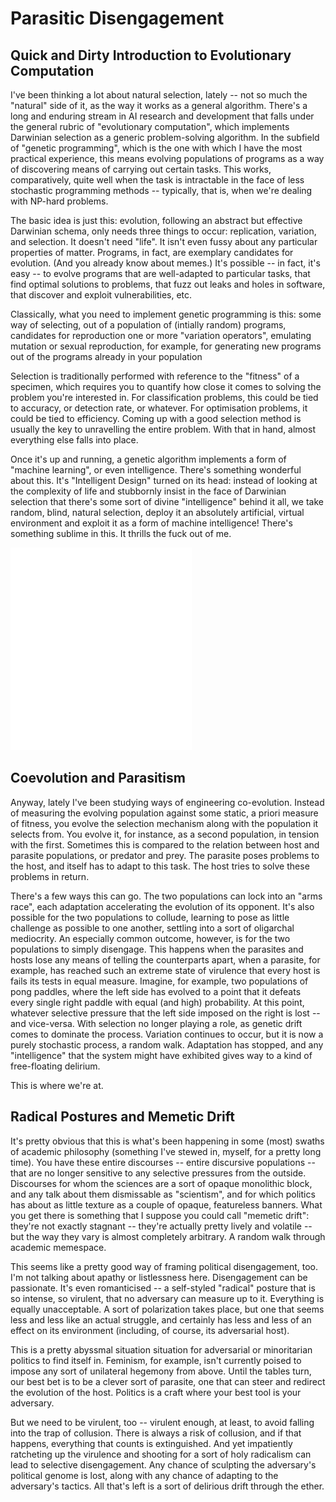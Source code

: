 # Parasitic Disengagement

## Quick and Dirty Introduction to Evolutionary Computation

I've been thinking a lot about natural selection, lately -- not so much the
"natural" side of it, as the way it works as a general algorithm. There's a long
and enduring stream in AI research and development that falls under the general
rubric of "evolutionary computation", which implements Darwinian selection as a
generic problem-solving algorithm. In the subfield of "genetic programming", 
which is the one with which I have the most practical experience, this means
evolving populations of programs as a way of discovering means of carrying
out certain tasks. This works, comparatively, quite well when the task is
intractable in the face of less stochastic programming methods -- typically,
that is, when we're dealing with NP-hard problems.

The basic idea is just this: evolution, following an abstract but effective
Darwinian schema, only needs three things to occur: replication, variation, and
selection. It doesn't need "life". It isn't even fussy about any particular
properties of matter. Programs, in fact, are exemplary candidates for
evolution. (And you already know about memes.) It's possible -- in fact, it's
easy -- to evolve programs that are well-adapted to particular tasks, that
find optimal solutions to problems, that fuzz out leaks and holes in software,
that discover and exploit vulnerabilities, etc.

Classically, what you need to implement genetic programming is this: some way of
selecting, out of a population of (intially random) programs, candidates for
reproduction one or more "variation operators", emulating mutation or sexual
reproduction, for example, for generating new programs out of the programs
already in your population

Selection is traditionally performed with reference to the "fitness" of a
specimen, which requires you to quantify how close it comes to solving the
problem you're interested in. For classification problems, this could be tied to
accuracy, or detection rate, or whatever. For optimisation problems, it could be
tied to efficiency. Coming up with a good selection method is usually the key to
unravelling the entire problem. With that in hand, almost everything else falls
into place.

Once it's up and running, a genetic algorithm implements a form of "machine
learning", or even intelligence. There's something wonderful about this. It's
"Intelligent Design" turned on its head: instead of looking at the complexity of
life and stubbornly insist in the face of Darwinian selection that there's some
sort of divine "intelligence" behind it all, we take random, blind, natural
selection, deploy it an absolutely artificial, virtual environment and exploit
it as a form of machine intelligence! There's something sublime in this. It
thrills the fuck out of me.

![Sacculina](/img/Haeckel_Sacculina.png)

## Coevolution and Parasitism

Anyway, lately I've been studying ways of engineering co-evolution. Instead of
measuring the evolving population against some static, a priori measure of
fitness, you evolve the selection mechanism along with the population it selects
from. You evolve it, for instance, as a second population, in tension with the
first. Sometimes this is compared to the relation between host and parasite
populations, or predator and prey. The parasite poses problems to the host, and
itself has to adapt to this task. The host tries to solve these problems in
return.

There's a few ways this can go. The two populations can lock into an "arms
race", each adaptation accelerating the evolution of its opponent. It's also
possible for the two populations to collude, learning to pose as little
challenge as possible to one another, settling into a sort of oligarchal
mediocrity. An especially common outcome, however, is for the two populations to
simply disengage. This happens when the parasites and hosts lose any means of
telling the counterparts apart, when a parasite, for example, has reached such
an extreme state of virulence that every host is fails its tests in equal
measure. Imagine, for example, two populations of pong paddles, where the left
side has evolved to a point that it defeats every single right paddle with equal
(and high) probability. At this point, whatever selective pressure that the left
side imposed on the right is lost -- and vice-versa. With selection no longer
playing a role, as genetic drift comes to dominate the process. Variation
continues to occur, but it is now a purely stochastic process, a random walk.
Adaptation has stopped, and any "intelligence" that the system might have
exhibited gives way to a kind of free-floating delirium.

This is where we're at.

## Radical Postures and Memetic Drift 

It's pretty obvious that this is what's been happening in some (most) swaths of
academic philosophy (something I've stewed in, myself, for a pretty long time).
You have these entire discourses -- entire discursive populations -- that are no
longer sensitive to any selective pressures from the outside. Discourses for
whom the sciences are a sort of opaque monolithic block, and any talk about them
dismissable as "scientism", and for which politics has about as little texture
as a couple of opaque, featureless banners. What you get there is something that
I suppose you could call "memetic drift": they're not exactly stagnant --
they're actually pretty lively and volatile -- but the way they vary is almost
completely arbitrary. A random walk through academic memespace.

This seems like a pretty good way of framing political disengagement, too. I'm
not talking about apathy or listlessness here. Disengagement can be passionate.
It's even romanticised -- a self-styled "radical" posture that is so intense, so
virulent, that no adversary can measure up to it. Everything is equally
unacceptable. A sort of polarization takes place, but one that seems less and
less like an actual struggle, and certainly has less and less of an effect on
its environment (including, of course, its adversarial host).

This is a pretty abyssmal situation situation for adversarial or minoritarian
politics to find itself in. Feminism, for example, isn't currently poised to
impose any sort of unilateral hegemony from above. Until the tables turn, our
best bet is to be a clever sort of parasite, one that can steer and redirect the
evolution of the host. Politics is a craft where your best tool is your
adversary.

But we need to be virulent, too -- virulent enough, at least, to avoid falling
into the trap of collusion. There is always a risk of collusion, and if that
happens, everything that counts is extinguished. And yet impatiently ratcheting
up the virulence and shooting for a sort of holy radicalism can lead to
selective disengagement. Any chance of sculpting the adversary's political
genome is lost, along with any chance of adapting to the adversary's tactics.
All that's left is a sort of delirious drift through the ether.
